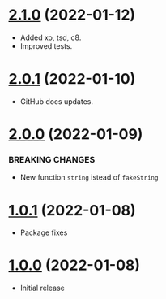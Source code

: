 <a name="2.1.0"></a>
# [2.1.0](https://github.com/faker-javascript/string) (2022-01-12)
* Added xo, tsd, c8.
* Improved tests.

<a name="2.0.1"></a>
# [2.0.1](https://github.com/faker-javascript/string) (2022-01-10)
* GitHub docs updates.

<a name="2.0.0"></a>
# [2.0.0](https://github.com/faker-javascript/string) (2022-01-09)

### BREAKING CHANGES

* New function `string` istead of `fakeString`

<a name="1.0.1"></a>
# [1.0.1](https://github.com/faker-javascript/string) (2022-01-08)
* Package fixes

<a name="1.0.0"></a>
# [1.0.0](https://github.com/faker-javascript/string) (2022-01-08)
* Initial release
